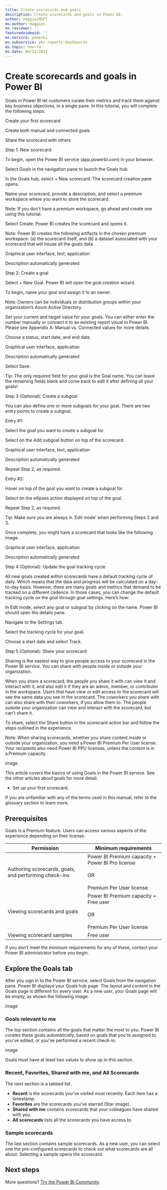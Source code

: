 ```yaml
---
title: Create scorecards and goals
description: Create scorecards and goals in Power BI.
author: maggiesMSFT
ms.author: maggies
ms.reviewer: ''
featuredvideoid: ''
ms.service: powerbi
ms.subservice: pbi-reports-dashboards
ms.topic: how-to
ms.date: 04/22/2021
---
```

# Create scorecards and goals in Power BI

Goals in Power BI let customers curate their metrics and track them against key business objectives, in a single pane. In this tutorial, you will complete the following steps: 

Create your first scorecard 

Create both manual and connected goals 

Share the scorecard with others 

Step 1: New scorecard 

To begin, open the Power BI service (app.powerbi.com) in your browser. 

Select Goals in the navigation pane to launch the Goals hub. 

In the Goals hub, select + New scorecard. The scorecard creation pane opens. 

Name your scorecard, provide a description, and select a premium workspace where you want to store the scorecard. 

Note: If you don’t have a premium workspace, go ahead and create one using this tutorial. 

 

 

Select Create. Power BI creates the scorecard and opens it. 

 

Note: Power BI creates the following artifacts in the chosen premium workspace: (a) the scorecard itself, and (b) a dataset associated with your scorecard that will house all the goals data. 

 

Graphical user interface, text, application

Description automatically generated 

Step 2: Create a goal 

Select + New Goal. Power BI will open the goal creation wizard. 

To begin, name your goal and assign it to an owner. 

Note: Owners can be individuals or distribution groups within your organization’s Azure Active Directory.  

 

Set your current and target value for your goals. You can either enter the number manually or connect it to an existing report visual in Power BI. Please see Appendix A: Manual vs. Connected values for more details. 

Choose a status, start date, and end date. 

Graphical user interface, application

Description automatically generated 

Select Save. 

Tip: The only required field for your goal is the Goal name. You can leave the remaining fields blank and come back to edit it after defining all your goals! 

 

Step 3 (Optional): Create a subgoal 

You can also define one or more subgoals for your goal. There are two entry points to create a subgoal. 

 

Entry #1: 

Select the goal you want to create a subgoal for.  

Select on the Add subgoal button on top of the scorecard.  

Graphical user interface, text, application

Description automatically generated 

Repeat Step 2, as required. 

Entry #2: 

Hover on top of the goal you want to create a subgoal for.  

Select on the ellipses action displayed on top of the goal.  

 

Repeat Step 2, as required. 

Tip: Make sure you are always in ‘Edit mode’ when performing Steps 2 and 3. 

 

Once complete, you might have a scorecard that looks like the following image. 

Graphical user interface, application

Description automatically generated 

Step 4 (Optional): Update the goal tracking cycle 

All new goals created within scorecards have a default tracking cycle of daily. Which means that the data and progress will be calculated on a day-to-day basis. However, there are many goals and metrics that demand to be tracked on a different cadence. In those cases, you can change the default tracking cycle on the goal through goal settings. Here’s how: 

 

In Edit mode, select any goal or subgoal by clicking on the name. Power BI should open the details pane.  

Navigate to the Settings tab. 

Select the tracking cycle for your goal. 

Choose a start date and select Track. 

 

 

Step 5 (Optional): Share your scorecard 

Sharing is the easiest way to give people access to your scorecard in the Power BI service. You can share with people inside or outside your organization.  

 

When you share a scorecard, the people you share it with can view it and interact with it, and also edit it if they are an admin, member, or contributor in the workspace. Users that have view or edit access to the scorecard will see the same data you see in the scorecard. The coworkers you share with can also share with their coworkers, if you allow them to. The people outside your organization can view and interact with the scorecard, but can't share it. 

 

To share, select the Share button in the scorecard action bar and follow the steps outlined in the experience.   

 

Note: When sharing scorecards, whether you share content inside or outside your organization, you need a Power BI Premium Per User license. Your recipients also need Power BI PPU licenses, unless the content is in a Premium capacity. 

image

This article covers the basics of using Goals in the Power BI service. See the other articles about goals for more detail:

- Set up your first scorecard. 

If you are unfamiliar with any of the terms used in this manual, refer to the glossary section to learn more. 

## Prerequisites 

Goals is a Premium feature. Users can access various aspects of the experience depending on their license. 

|Permission  |Minimum requirements  |
|---------|---------|
|Authoring scorecards, goals, and performing check-ins | Power BI Premium capacity + Power BI Pro license <br><br>OR <br><br>Premium Per User license |
|Viewing scorecards and goals  | Power BI Premium capacity + Free user <br><br>OR <br><br>Premium Per User license |
|Viewing scorecard samples   |  Free user |

If you don’t meet the minimum requirements for any of these, contact your Power BI administrator before you begin.  

## Explore the Goals tab 

After you sign in to the Power BI service, select Goals from the navigation pane. Power BI displays your Goals hub page. The layout and content in the Goals page is different for every user. As a new user, your Goals page will be empty, as shown the following image. 

image

### Goals relevant to me 

The top section contains all the goals that matter the most to you. Power BI curates these goals automatically, based on goals that you're assigned to, you've edited, or you've performed a recent check-in. 

image

Goals must have at least two values to show up in this section. 

### Recent, Favorites, Shared with me, and All Scorecards 

The next section is a tabbed list. 

- **Recent** is the scorecards you've visited most recently. Each item has a timestamp. 
- **Favorites** are the scorecards you've starred (Star image). 
- **Shared with me** contains scorecards that your colleagues have shared with you. 
- **All scorecards** lists all the scorecards you have access to. 

### Sample scorecards 

The last section contains sample scorecards. As a new user, you can select one the pre-configured scorecards to check out what scorecards are all about. Selecting a sample opens the scorecard.

## Next steps

More questions? [Try the Power BI Community](https://community.powerbi.com/).
